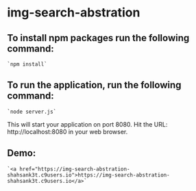 # img-search-abstration

## To install npm packages run the following command:
    `npm install`

## To run the application, run the following command:
    `node server.js`

This will start your application on port 8080.
Hit the URL: http://localhost:8080 in your web browser.

## Demo:
    `<a href="https://img-search-abstration-shahsank3t.c9users.io">https://img-search-abstration-shahsank3t.c9users.io</a>`
